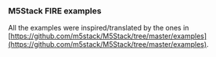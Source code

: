 ### M5Stack FIRE examples
All the examples were inspired/translated by the ones in [https://github.com/m5stack/M5Stack/tree/master/examples](https://github.com/m5stack/M5Stack/tree/master/examples).